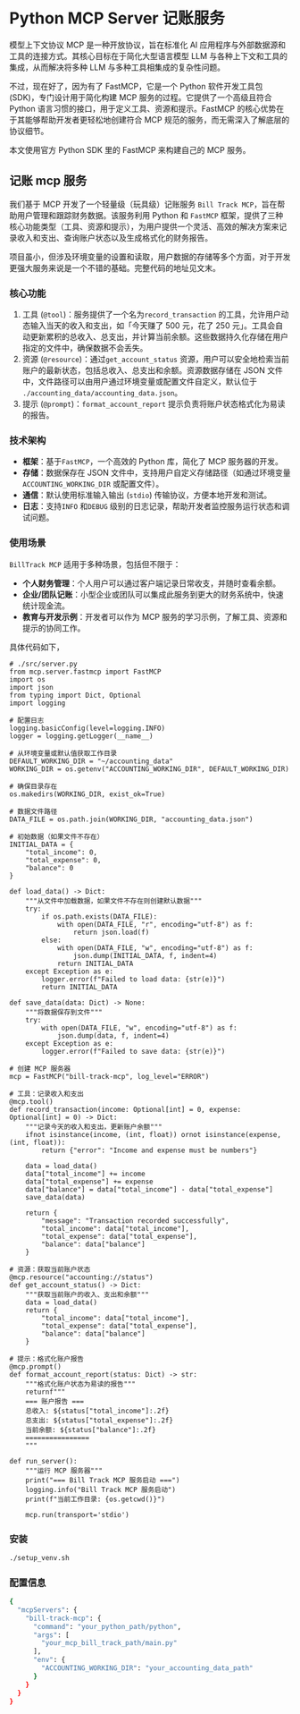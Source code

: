 # Python  MCP Server 记账服务

模型上下文协议 MCP 是一种开放协议，旨在标准化 AI 应用程序与外部数据源和工具的连接方式。其核心目标在于简化大型语言模型 LLM 与各种上下文和工具的集成，从而解决将多种 LLM 与多种工具相集成的复杂性问题。

不过，现在好了，因为有了 FastMCP，它是一个 Python 软件开发工具包 (SDK)，专门设计用于简化构建 MCP 服务的过程。它提供了一个高级且符合 Python 语言习惯的接口，用于定义工具、资源和提示。FastMCP 的核心优势在于其能够帮助开发者更轻松地创建符合 MCP 规范的服务，而无需深入了解底层的协议细节。

本文使用官方 Python SDK 里的 FastMCP 来构建自己的 MCP 服务。

## 记账 mcp 服务

我们基于 MCP 开发了一个轻量级（玩具级）记账服务 `Bill Track MCP`，旨在帮助用户管理和跟踪财务数据。该服务利用 Python 和 `FastMCP` 框架，提供了三种核心功能类型（工具、资源和提示），为用户提供一个灵活、高效的解决方案来记录收入和支出、查询账户状态以及生成格式化的财务报告。

项目虽小，但涉及环境变量的设置和读取，用户数据的存储等多个方面，对于开发更强大服务来说是一个不错的基础。完整代码的地址见文末。

### 核心功能

1. 工具 (​`​@tool​`​​)：服务提供了一个名为​`​record_transaction​`​ 的工具，允许用户动态输入当天的收入和支出，如「今天赚了 500 元，花了 250 元」。工具会自动更新累积的总收入、总支出，并计算当前余额。这些数据持久化存储在用户指定的文件中，确保数据不会丢失。
2. 资源 (​`​@resource​`​​)：通过​`​get_account_status​`​​ 资源，用户可以安全地检索当前账户的最新状态，包括总收入、总支出和余额。资源数据存储在 JSON 文件中，文件路径可以由用户通过环境变量或配置文件自定义，默认位于​`​./accounting_data/accounting_data.json​`​。
3. 提示 (​`​@prompt​`​​)：​`​format_account_report​`​ 提示负责将账户状态格式化为易读的报告。

### 技术架构

- **框架**：基于​`​FastMCP​`​，一个高效的 Python 库，简化了 MCP 服务器的开发。
- **存储**：数据保存在 JSON 文件中，支持用户自定义存储路径（如通过环境变量​`​ACCOUNTING_WORKING_DIR​`​ 或配置文件）。
- **通信**：默认使用标准输入输出 (​`​stdio​`​) 传输协议，方便本地开发和测试。
- **日志**：支持​`​INFO​`​​ 和​`​DEBUG​`​ 级别的日志记录，帮助开发者监控服务运行状态和调试问题。

### 使用场景

`BillTrack MCP` 适用于多种场景，包括但不限于：

- **个人财务管理**：个人用户可以通过客户端记录日常收支，并随时查看余额。
- **企业/团队记账**：小型企业或团队可以集成此服务到更大的财务系统中，快速统计现金流。
- **教育与开发示例**：开发者可以作为 MCP 服务的学习示例，了解工具、资源和提示的协同工作。

具体代码如下，

```
# ./src/server.py
from mcp.server.fastmcp import FastMCP
import os
import json
from typing import Dict, Optional
import logging

# 配置日志
logging.basicConfig(level=logging.INFO)
logger = logging.getLogger(__name__)

# 从环境变量或默认值获取工作目录
DEFAULT_WORKING_DIR = "~/accounting_data"
WORKING_DIR = os.getenv("ACCOUNTING_WORKING_DIR", DEFAULT_WORKING_DIR)

# 确保目录存在
os.makedirs(WORKING_DIR, exist_ok=True)

# 数据文件路径
DATA_FILE = os.path.join(WORKING_DIR, "accounting_data.json")

# 初始数据（如果文件不存在）
INITIAL_DATA = {
    "total_income": 0,
    "total_expense": 0,
    "balance": 0
}

def load_data() -> Dict:
    """从文件中加载数据，如果文件不存在则创建默认数据"""
    try:
        if os.path.exists(DATA_FILE):
            with open(DATA_FILE, "r", encoding="utf-8") as f:
                return json.load(f)
        else:
            with open(DATA_FILE, "w", encoding="utf-8") as f:
                json.dump(INITIAL_DATA, f, indent=4)
            return INITIAL_DATA
    except Exception as e:
        logger.error(f"Failed to load data: {str(e)}")
        return INITIAL_DATA

def save_data(data: Dict) -> None:
    """将数据保存到文件"""
    try:
        with open(DATA_FILE, "w", encoding="utf-8") as f:
            json.dump(data, f, indent=4)
    except Exception as e:
        logger.error(f"Failed to save data: {str(e)}")

# 创建 MCP 服务器
mcp = FastMCP("bill-track-mcp", log_level="ERROR")

# 工具：记录收入和支出
@mcp.tool()
def record_transaction(income: Optional[int] = 0, expense: Optional[int] = 0) -> Dict:
    """记录今天的收入和支出，更新账户余额"""
    ifnot isinstance(income, (int, float)) ornot isinstance(expense, (int, float)):
        return {"error": "Income and expense must be numbers"}

    data = load_data()
    data["total_income"] += income
    data["total_expense"] += expense
    data["balance"] = data["total_income"] - data["total_expense"]
    save_data(data)

    return {
        "message": "Transaction recorded successfully",
        "total_income": data["total_income"],
        "total_expense": data["total_expense"],
        "balance": data["balance"]
    }

# 资源：获取当前账户状态
@mcp.resource("accounting://status")
def get_account_status() -> Dict:
    """获取当前账户的收入、支出和余额"""
    data = load_data()
    return {
        "total_income": data["total_income"],
        "total_expense": data["total_expense"],
        "balance": data["balance"]
    }

# 提示：格式化账户报告
@mcp.prompt()
def format_account_report(status: Dict) -> str:
    """格式化账户状态为易读的报告"""
    returnf"""
    === 账户报告 ===
    总收入: ${status["total_income"]:.2f}
    总支出: ${status["total_expense"]:.2f}
    当前余额: ${status["balance"]:.2f}
    ================
    """

def run_server():
    """运行 MCP 服务器"""
    print("=== Bill Track MCP 服务启动 ===")
    logging.info("Bill Track MCP 服务启动")
    print(f"当前工作目录: {os.getcwd()}")

    mcp.run(transport='stdio')
```

### 安装

```bash
./setup_venv.sh
```

### 配置信息

```bash
{
  "mcpServers": {
    "bill-track-mcp": {
      "command": "your_python_path/python",
      "args": [
        "your_mcp_bill_track_path/main.py"
      ],
      "env": {
        "ACCOUNTING_WORKING_DIR": "your_accounting_data_path"
      }
    }
  }
} 
```